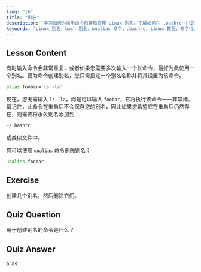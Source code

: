 ```yaml
---
lang: "zh"
title: "别名"
description: "学习如何为常用命令创建和管理 Linux 别名。了解如何在 .bashrc 中设置临时和永久别名。提高您的命令行效率！"
keywords: "Linux 别名，bash 别名，unalias 命令，.bashrc, Linux 教程，命令行，Linux 初学者，Linux 指南"
---
```


## Lesson Content

有时输入命令会非常重复，或者如果您需要多次输入一个长命令，最好为此使用一个别名。要为命令创建别名，您只需指定一个别名名称并将其设置为该命令。

```bash
alias foobar='ls -la'
```

现在，您无需输入 `ls -la`，而是可以输入 `foobar`，它将执行该命令——非常棒。请记住，此命令在重启后不会保存您的别名，因此如果您希望它在重启后仍然存在，则需要将永久别名添加到：

```plaintext
~/.bashrc
```

或类似文件中。

您可以使用 `unalias` 命令删除别名：

```bash
unalias foobar
```

## Exercise

创建几个别名，然后删除它们。

## Quiz Question

用于创建别名的命令是什么？

## Quiz Answer

alias
